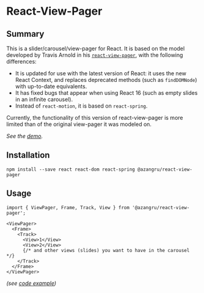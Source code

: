 # React-View-Pager

## Summary
This is a slider/carousel/view-pager for React. It is based on the model developed by Travis Arnold in his [`react-view-pager`](https://github.com/souporserious/react-view-pager), with the following differences:

- It is updated for use with the latest version of React: it uses the new React Context, and replaces deprecated methods (such as `findDOMNode`) with up-to-date equivalents.
- It has fixed bugs that appear when using React 16 (such as empty slides in an infinite carousel).
- Instead of `react-motion`, it is based on `react-spring`.

Currently, the functionality of this version of react-view-pager is more limited than of the original view-pager it was modeled on.

_See the [demo](https://azangru.github.io/react-view-pager/)._

## Installation

`npm install --save react react-dom react-spring @azangru/react-view-pager`

## Usage

```
import { ViewPager, Frame, Track, View } from '@azangru/react-view-pager';

<ViewPager>
  <Frame>
    <Track>
      <View>1</View>
      <View>2</View>
      {/* and other views (slides) you want to have in the carousel */}
    </Track>
  </Frame>
</ViewPager>
```

_(see [code example](stories/components/carousel))_
